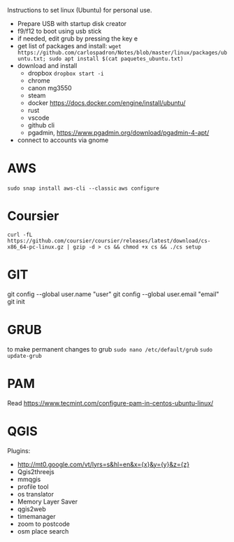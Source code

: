 Instructions to set linux (Ubuntu) for personal use.
	
- Prepare USB with startup disk creator
- f9/f12 to boot using usb stick
- if needed, edit grub by pressing the key e
- get list of packages and install: ```wget https://github.com/carlospadron/Notes/blob/master/linux/packages/ubuntu.txt; sudo apt install $(cat paquetes_ubuntu.txt)```
- download and install
	- dropbox ```dropbox start -i```
	- chrome
	- canon mg3550 
	- steam	
	- docker https://docs.docker.com/engine/install/ubuntu/
	- rust
	- vscode
	- github cli
	- pgadmin, https://www.pgadmin.org/download/pgadmin-4-apt/
- connect to accounts via gnome

# AWS
```sudo snap install aws-cli --classic```
```aws configure```

# Coursier
```curl -fL https://github.com/coursier/coursier/releases/latest/download/cs-x86_64-pc-linux.gz | gzip -d > cs && chmod +x cs && ./cs setup```

# GIT
git config --global user.name "user"
git config --global user.email "email"
git init <!-- in folder where project should be -->

# GRUB
to make permanent changes to grub
```sudo nano /etc/default/grub```
```sudo update-grub```

# PAM
Read https://www.tecmint.com/configure-pam-in-centos-ubuntu-linux/

# QGIS

Plugins:
- http://mt0.google.com/vt/lyrs=s&hl=en&x={x}&y={y}&z={z}
- Qgis2threejs
- mmqgis
- profile tool
- os translator
- Memory Layer Saver
- qgis2web
- timemanager
- zoom to postcode
- osm place search